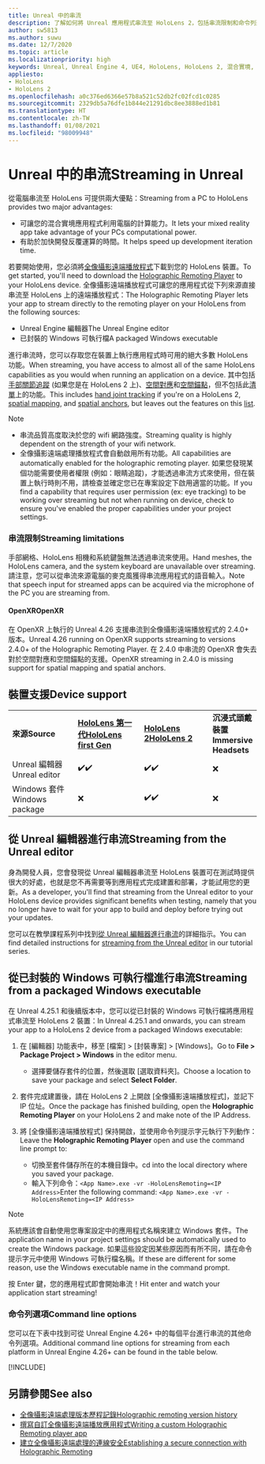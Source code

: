 ```yaml
---
title: Unreal 中的串流
description: 了解如何將 Unreal 應用程式串流至 HoloLens 2，包括串流限制和命令列選項。
author: sw5813
ms.author: suwu
ms.date: 12/7/2020
ms.topic: article
ms.localizationpriority: high
keywords: Unreal, Unreal Engine 4, UE4, HoloLens, HoloLens 2, 混合實境, 串流, 電腦, 全像攝影應用程式遠端處理, 全像攝影遠端播放程式, 文件, 混合實境頭戴式裝置, windows 混合實境頭戴式裝置, 虛擬實境頭戴式裝置
appliesto:
- HoloLens
- HoloLens 2
ms.openlocfilehash: a0c376ed6366e57b8a521c52db2fc02fcd1c0285
ms.sourcegitcommit: 2329db5a76dfe1b844e21291dbc8ee3888ed1b81
ms.translationtype: HT
ms.contentlocale: zh-TW
ms.lasthandoff: 01/08/2021
ms.locfileid: "98009948"
---
```

# <a name="streaming-in-unreal"></a><span data-ttu-id="8b7c4-104">Unreal 中的串流</span><span class="sxs-lookup"><span data-stu-id="8b7c4-104">Streaming in Unreal</span></span>

<span data-ttu-id="8b7c4-105">從電腦串流至 HoloLens 可提供兩大優點：</span><span class="sxs-lookup"><span data-stu-id="8b7c4-105">Streaming from a PC to HoloLens provides two major advantages:</span></span> 
* <span data-ttu-id="8b7c4-106">可讓您的混合實境應用程式利用電腦的計算能力。</span><span class="sxs-lookup"><span data-stu-id="8b7c4-106">It lets your mixed reality app take advantage of your PCs computational power.</span></span> 
* <span data-ttu-id="8b7c4-107">有助於加快開發反覆運算的時間。</span><span class="sxs-lookup"><span data-stu-id="8b7c4-107">It helps speed up development iteration time.</span></span> 

<span data-ttu-id="8b7c4-108">若要開始使用，您必須將[全像攝影遠端播放程式](../platform-capabilities-and-apis/holographic-remoting-player.md)下載到您的 HoloLens 裝置。</span><span class="sxs-lookup"><span data-stu-id="8b7c4-108">To get started, you'll need to download the [Holographic Remoting Player](../platform-capabilities-and-apis/holographic-remoting-player.md) to your HoloLens device.</span></span> <span data-ttu-id="8b7c4-109">全像攝影遠端播放程式可讓您的應用程式從下列來源直接串流至 HoloLens 上的遠端播放程式：</span><span class="sxs-lookup"><span data-stu-id="8b7c4-109">The Holographic Remoting Player lets your app to stream  directly to the remoting player on your HoloLens from the following sources:</span></span>

* <span data-ttu-id="8b7c4-110">Unreal Engine 編輯器</span><span class="sxs-lookup"><span data-stu-id="8b7c4-110">The Unreal Engine editor</span></span>
* <span data-ttu-id="8b7c4-111">已封裝的 Windows 可執行檔</span><span class="sxs-lookup"><span data-stu-id="8b7c4-111">A packaged Windows executable</span></span> 

<span data-ttu-id="8b7c4-112">進行串流時，您可以存取您在裝置上執行應用程式時可用的絕大多數 HoloLens 功能。</span><span class="sxs-lookup"><span data-stu-id="8b7c4-112">When streaming, you have access to almost all of the same HoloLens capabilities as you would when running an application on a device.</span></span> <span data-ttu-id="8b7c4-113">其中包括[手部關節追蹤](unreal-hand-tracking.md) (如果您是在 HoloLens 2 上)、[空間對應](unreal-spatial-mapping.md)和[空間錨點](unreal-spatial-anchors.md)，但不包括此[清單](../platform-capabilities-and-apis/holographic-remoting-troubleshooting.md)上的功能。</span><span class="sxs-lookup"><span data-stu-id="8b7c4-113">This includes [hand joint tracking](unreal-hand-tracking.md) if you're on a HoloLens 2, [spatial mapping](unreal-spatial-mapping.md), and [spatial anchors](unreal-spatial-anchors.md), but leaves out the features on this [list](../platform-capabilities-and-apis/holographic-remoting-troubleshooting.md).</span></span> 

> [!NOTE]
> * <span data-ttu-id="8b7c4-114">串流品質高度取決於您的 wifi 網路強度。</span><span class="sxs-lookup"><span data-stu-id="8b7c4-114">Streaming quality is highly dependent on the strength of your wifi network.</span></span>
> * <span data-ttu-id="8b7c4-115">全像攝影遠端處理播放程式會自動啟用所有功能。</span><span class="sxs-lookup"><span data-stu-id="8b7c4-115">All capabilities are automatically enabled for the holographic remoting player.</span></span> <span data-ttu-id="8b7c4-116">如果您發現某個功能需要使用者權限 (例如：眼睛追蹤)，才能透過串流方式來使用，但在裝置上執行時則不用，請檢查並確定您已在專案設定下啟用適當的功能。</span><span class="sxs-lookup"><span data-stu-id="8b7c4-116">If you find a capability that requires user permission (ex: eye tracking) to be working over streaming but not when running on device, check to ensure you've enabled the proper capabilities under your project settings.</span></span>

### <a name="streaming-limitations"></a><span data-ttu-id="8b7c4-117">串流限制</span><span class="sxs-lookup"><span data-stu-id="8b7c4-117">Streaming limitations</span></span>

<span data-ttu-id="8b7c4-118">手部網格、HoloLens 相機和系統鍵盤無法透過串流來使用。</span><span class="sxs-lookup"><span data-stu-id="8b7c4-118">Hand meshes, the HoloLens camera, and the system keyboard are unavailable over streaming.</span></span> <span data-ttu-id="8b7c4-119">請注意，您可以從串流來源電腦的麥克風獲得串流應用程式的語音輸入。</span><span class="sxs-lookup"><span data-stu-id="8b7c4-119">Note that speech input for streamed apps can be acquired via the microphone of the PC you are streaming from.</span></span>

#### <a name="openxr"></a><span data-ttu-id="8b7c4-120">OpenXR</span><span class="sxs-lookup"><span data-stu-id="8b7c4-120">OpenXR</span></span>

<span data-ttu-id="8b7c4-121">在 OpenXR 上執行的 Unreal 4.26 支援串流到全像攝影遠端播放程式的 2.4.0+ 版本。</span><span class="sxs-lookup"><span data-stu-id="8b7c4-121">Unreal 4.26 running on OpenXR supports streaming to versions 2.4.0+ of the Holographic Remoting Player.</span></span> <span data-ttu-id="8b7c4-122">在 2.4.0 中串流的 OpenXR 會失去對於空間對應和空間錨點的支援。</span><span class="sxs-lookup"><span data-stu-id="8b7c4-122">OpenXR streaming in 2.4.0 is missing support for spatial mapping and spatial anchors.</span></span> 

## <a name="device-support"></a><span data-ttu-id="8b7c4-123">裝置支援</span><span class="sxs-lookup"><span data-stu-id="8b7c4-123">Device support</span></span>

<table>
    <colgroup>
    <col width="33%" />
    <col width="33%" />
    <col width="33%" />
    </colgroup>
    <tr>
        <td><span data-ttu-id="8b7c4-124"><strong>來源</strong></span><span class="sxs-lookup"><span data-stu-id="8b7c4-124"><strong>Source</strong></span></span></td>
        <td><span data-ttu-id="8b7c4-125"><a href="https://docs.microsoft.com/hololens/hololens1-hardware"><strong>HoloLens 第一代</strong></a></span><span class="sxs-lookup"><span data-stu-id="8b7c4-125"><a href="https://docs.microsoft.com/hololens/hololens1-hardware"><strong>HoloLens first Gen</strong></a></span></span></td>
        <td><span data-ttu-id="8b7c4-126"><a href="https://www.microsoft.com/hololens/hardware"><strong>HoloLens 2</strong></a></span><span class="sxs-lookup"><span data-stu-id="8b7c4-126"><a href="https://www.microsoft.com/hololens/hardware"><strong>HoloLens 2</strong></a></span></span></td>
        <td><span data-ttu-id="8b7c4-127"><strong>沉浸式頭戴裝置</strong></span><span class="sxs-lookup"><span data-stu-id="8b7c4-127"><strong>Immersive Headsets</strong></span></span></td>
    </tr>
     <tr>
        <td><span data-ttu-id="8b7c4-128">Unreal 編輯器</span><span class="sxs-lookup"><span data-stu-id="8b7c4-128">Unreal editor</span></span></td>
        <td><span data-ttu-id="8b7c4-129">✔️</span><span class="sxs-lookup"><span data-stu-id="8b7c4-129">✔️</span></span></td>
        <td><span data-ttu-id="8b7c4-130">✔️</span><span class="sxs-lookup"><span data-stu-id="8b7c4-130">✔️</span></span></td>
        <td>❌</td>
    </tr>
    <tr>
        <td><span data-ttu-id="8b7c4-131">Windows 套件</span><span class="sxs-lookup"><span data-stu-id="8b7c4-131">Windows package</span></span></td>
        <td>❌</td>
        <td><span data-ttu-id="8b7c4-132">✔️</span><span class="sxs-lookup"><span data-stu-id="8b7c4-132">✔️</span></span></td>
        <td>❌</td>
    </tr>

</table>

## <a name="streaming-from-the-unreal-editor"></a><span data-ttu-id="8b7c4-133">從 Unreal 編輯器進行串流</span><span class="sxs-lookup"><span data-stu-id="8b7c4-133">Streaming from the Unreal editor</span></span>

<span data-ttu-id="8b7c4-134">身為開發人員，您會發現從 Unreal 編輯器串流至 HoloLens 裝置可在測試時提供很大的好處，也就是您不再需要等到應用程式完成建置和部署，才能試用您的更新。</span><span class="sxs-lookup"><span data-stu-id="8b7c4-134">As a developer, you'll find that streaming from the Unreal editor to your HoloLens device provides significant benefits when testing, namely that you no longer have to wait for your app to build and deploy before trying out your updates.</span></span>

<span data-ttu-id="8b7c4-135">您可以在教學課程系列中找到[從 Unreal 編輯器進行串流](tutorials/unreal-uxt-ch6.md#device-only-streaming)的詳細指示。</span><span class="sxs-lookup"><span data-stu-id="8b7c4-135">You can find detailed instructions for [streaming from the Unreal editor](tutorials/unreal-uxt-ch6.md#device-only-streaming) in our tutorial series.</span></span>

## <a name="streaming-from-a-packaged-windows-executable"></a><span data-ttu-id="8b7c4-136">從已封裝的 Windows 可執行檔進行串流</span><span class="sxs-lookup"><span data-stu-id="8b7c4-136">Streaming from a packaged Windows executable</span></span>

<span data-ttu-id="8b7c4-137">在 Unreal 4.25.1 和後續版本中，您可以從已封裝的 Windows 可執行檔將應用程式串流至 HoloLens 2 裝置：</span><span class="sxs-lookup"><span data-stu-id="8b7c4-137">In Unreal 4.25.1 and onwards, you can stream your app to a HoloLens 2 device from a packaged Windows executable:</span></span> 

1. <span data-ttu-id="8b7c4-138">在 [編輯器] 功能表中，移至 [檔案] > [封裝專案] > [Windows]。</span><span class="sxs-lookup"><span data-stu-id="8b7c4-138">Go to **File > Package Project > Windows** in the editor menu.</span></span> 
    * <span data-ttu-id="8b7c4-139">選擇要儲存套件的位置，然後選取 [選取資料夾]。</span><span class="sxs-lookup"><span data-stu-id="8b7c4-139">Choose a location to save your package and select **Select Folder**.</span></span>

2. <span data-ttu-id="8b7c4-140">套件完成建置後，請在 HoloLens 2 上開啟 [全像攝影遠端播放程式]，並記下 IP 位址。</span><span class="sxs-lookup"><span data-stu-id="8b7c4-140">Once the package has finished building, open the **Holographic Remoting Player** on your HoloLens 2 and make note of the IP Address.</span></span> 
3. <span data-ttu-id="8b7c4-141">將 [全像攝影遠端播放程式] 保持開啟，並使用命令列提示字元執行下列動作：</span><span class="sxs-lookup"><span data-stu-id="8b7c4-141">Leave the **Holographic Remoting Player** open and use the command line prompt to:</span></span> 
    * <span data-ttu-id="8b7c4-142">切換至套件儲存所在的本機目錄中。</span><span class="sxs-lookup"><span data-stu-id="8b7c4-142">cd into the local directory where you saved your package.</span></span>
    * <span data-ttu-id="8b7c4-143">輸入下列命令：`<App Name>.exe -vr -HoloLensRemoting=<IP Address>`</span><span class="sxs-lookup"><span data-stu-id="8b7c4-143">Enter the following command: `<App Name>.exe -vr -HoloLensRemoting=<IP Address>`</span></span>

> [!NOTE]
> <span data-ttu-id="8b7c4-144">系統應該會自動使用您專案設定中的應用程式名稱來建立 Windows 套件。</span><span class="sxs-lookup"><span data-stu-id="8b7c4-144">The application name in your project settings should be automatically used to create the Windows package.</span></span> <span data-ttu-id="8b7c4-145">如果這些設定因某些原因而有所不同，請在命令提示字元中使用 Windows 可執行檔名稱。</span><span class="sxs-lookup"><span data-stu-id="8b7c4-145">If these are different for some reason, use the Windows executable name in the command prompt.</span></span>

<span data-ttu-id="8b7c4-146">按 Enter 鍵，您的應用程式即會開始串流！</span><span class="sxs-lookup"><span data-stu-id="8b7c4-146">Hit enter and watch your application start streaming!</span></span>

### <a name="command-line-options"></a><span data-ttu-id="8b7c4-147">命令列選項</span><span class="sxs-lookup"><span data-stu-id="8b7c4-147">Command line options</span></span>

<span data-ttu-id="8b7c4-148">您可以在下表中找到可從 Unreal Engine 4.26+ 中的每個平台進行串流的其他命令列選項。</span><span class="sxs-lookup"><span data-stu-id="8b7c4-148">Additional command line options for streaming from each platform in Unreal Engine 4.26+ can be found in the table below.</span></span> 

[!INCLUDE[](includes/tabs-streaming-args.md)]

## <a name="see-also"></a><span data-ttu-id="8b7c4-149">另請參閱</span><span class="sxs-lookup"><span data-stu-id="8b7c4-149">See also</span></span>

* [<span data-ttu-id="8b7c4-150">全像攝影遠端處理版本歷程記錄</span><span class="sxs-lookup"><span data-stu-id="8b7c4-150">Holographic remoting version history</span></span>](../platform-capabilities-and-apis/holographic-remoting-version-history.md)
* [<span data-ttu-id="8b7c4-151">撰寫自訂全像攝影遠端播放應用程式</span><span class="sxs-lookup"><span data-stu-id="8b7c4-151">Writing a custom Holographic Remoting player app</span></span>](../platform-capabilities-and-apis/holographic-remoting-create-player.md)
* [<span data-ttu-id="8b7c4-152">建立全像攝影遠端處理的連線安全</span><span class="sxs-lookup"><span data-stu-id="8b7c4-152">Establishing a secure connection with Holographic Remoting</span></span>](../platform-capabilities-and-apis/holographic-remoting-secure-connection.md)
